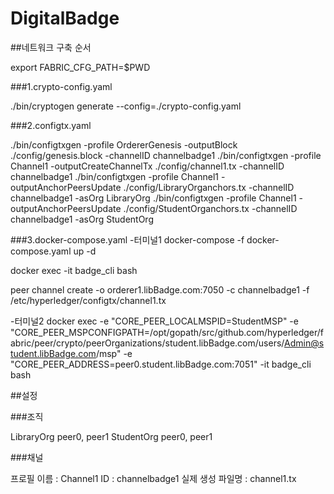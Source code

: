 # DigitalBadge

##네트워크 구축 순서

export FABRIC_CFG_PATH=$PWD

###1.crypto-config.yaml

./bin/cryptogen generate --config=./crypto-config.yaml

###2.configtx.yaml

./bin/configtxgen -profile OrdererGenesis -outputBlock ./config/genesis.block -channelID channelbadge1
./bin/configtxgen -profile Channel1 -outputCreateChannelTx ./config/channel1.tx -channelID channelbadge1
./bin/configtxgen -profile Channel1 -outputAnchorPeersUpdate ./config/LibraryOrganchors.tx -channelID channelbadge1 -asOrg LibraryOrg
./bin/configtxgen -profile Channel1 -outputAnchorPeersUpdate ./config/StudentOrganchors.tx -channelID channelbadge1 -asOrg StudentOrg

###3.docker-compose.yaml
-터미널1
docker-compose -f docker-compose.yaml up -d

docker exec -it badge_cli bash

peer channel create -o orderer1.libBadge.com:7050 -c channelbadge1 -f /etc/hyperledger/configtx/channel1.tx

-터미널2
docker exec -e "CORE_PEER_LOCALMSPID=StudentMSP" -e "CORE_PEER_MSPCONFIGPATH=/opt/gopath/src/github.com/hyperledger/fabric/peer/crypto/peerOrganizations/student.libBadge.com/users/Admin@student.libBadge.com/msp" -e "CORE_PEER_ADDRESS=peer0.student.libBadge.com:7051" -it badge_cli bash




##설정

###조직

LibraryOrg peer0, peer1
StudentOrg peer0, peer1

###채널

프로필 이름 : Channel1
ID : channelbadge1
실제 생성 파일명 : channel1.tx


